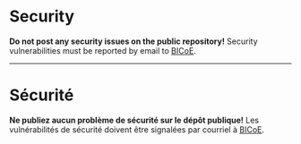 # Security

**Do not post any security issues on the public repository!** Security vulnerabilities must be reported by email to [BICoE](mailto:aafc.bice-ceib.aac@agr.gc.ca).

______________________

# Sécurité

**Ne publiez aucun problème de sécurité sur le dépôt publique!** Les vulnérabilités de sécurité doivent être signalées par courriel à [BICoE](mailto:aafc.bice-ceib.aac@agr.gc.ca).
